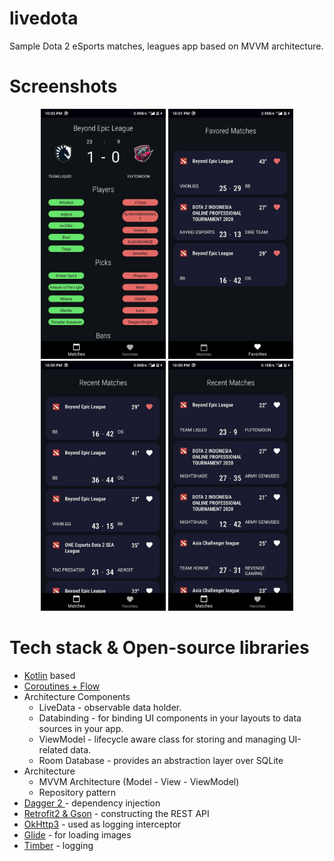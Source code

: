 # livedota
Sample Dota 2 eSports matches, leagues app based on MVVM architecture. 

<h1>Screenshots</h1>
<p align="center">
  <img src="https://github.com/Sokhib/livedota/blob/feature-branch/app/src/main/res/drawable/screenshot1.jpg" width="200" title="Match Details" alt="Match Details">
  <img src="https://github.com/Sokhib/livedota/blob/feature-branch/app/src/main/res/drawable/screenshot2.jpg" width="200" title="Favored Matches" alt="Favored Matches">
  <img src="https://github.com/Sokhib/livedota/blob/feature-branch/app/src/main/res/drawable/screenshot3.jpg" width="200" title="Matches" alt="Matches">
  <img src="https://github.com/Sokhib/livedota/blob/feature-branch/app/src/main/res/drawable/screenshot4.jpg" width="200" title="Matches" alt="Matches">
</p>
<h1>Tech stack & Open-source libraries</h1>
<ul>
<li><a href="https://kotlinlang.org/" rel="nofollow">Kotlin</a> based </li>
<li><a href="https://kotlinlang.org/docs/reference/coroutines/coroutines-guide.html">Coroutines + Flow </a></li>
<li> Architecture Components
<ul>
<li>LiveData - observable data holder.</li>
<li>Databinding - for binding UI components in your layouts to data sources in your app.</li>
<li>ViewModel - lifecycle aware class for storing and managing UI-related data.</li>
<li>Room Database - provides an abstraction layer over SQLite</li>
</ul>
</li>
<li>Architecture
<ul>
<li>MVVM Architecture (Model - View - ViewModel)</li>
<li>Repository pattern</li>
</ul>
</li>
<li><a href="https://dagger.dev/">Dagger 2 </a> - dependency injection</li>
<li><a href="https://github.com/square/retrofit">Retrofit2 &amp; Gson</a> - constructing the REST API</li>
<li><a href="https://github.com/square/okhttp">OkHttp3</a> - used as logging interceptor </li>
<li><a href="https://github.com/bumptech/glide">Glide</a> - for loading images </li>
<li><a href="https://github.com/JakeWharton/timber">Timber</a> - logging</li>
</ul>
